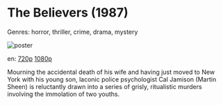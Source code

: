 # The Believers (1987)

Genres: horror, thriller, crime, drama, mystery

![poster](http://image.tmdb.org/t/p/w500/wMDOgjHoDdKKj3UNZzjP8AW0wxR.jpg)

en:
  [720p](magnet:?xt=urn:btih:c24b15935af57546cb8362bf164b2ea2a6d69e40&dn=The+Believers+%281987%29+720p+BrRip+x264+-+YIFY&tr=udp%3A%2F%2Ftracker.openbittorrent.com%3A80%2Fannounce&tr=udp%3A%2F%2Fglotorrents.pw%3A6969%2Fannounce&tr=udp%3A%2F%2Ftracker.openbittorrent.com%3A80%2Fannounce&tr=udp%3A%2F%2Ftracker.opentrackr.org%3A1337%2Fannounce&tr=udp%3A%2F%2Fzer0day.to%3A1337%2Fannounce&tr=udp%3A%2F%2Ftracker.coppersurfer.tk%3A6969%2Fannounce)
  [1080p](magnet:?xt=urn:btih:72558B309F12FCB46A81F7EE18D150B6DB723804&tr=udp://glotorrents.pw:6969/announce&tr=udp://tracker.opentrackr.org:1337/announce&tr=udp://torrent.gresille.org:80/announce&tr=udp://tracker.openbittorrent.com:80&tr=udp://tracker.coppersurfer.tk:6969&tr=udp://tracker.leechers-paradise.org:6969&tr=udp://p4p.arenabg.ch:1337&tr=udp://tracker.internetwarriors.net:1337)
  


Mourning the accidental death of his wife and having just moved to New York with his young son, laconic police psychologist Cal Jamison (Martin Sheen) is reluctantly drawn into a series of grisly, ritualistic murders involving the immolation of two youths.